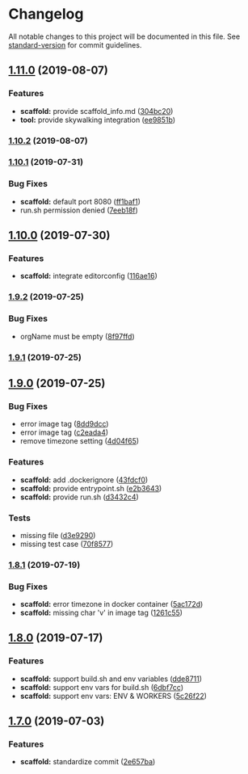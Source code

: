 # Changelog

All notable changes to this project will be documented in this file. See [standard-version](https://github.com/conventional-changelog/standard-version) for commit guidelines.

## [1.11.0](https://github.com/deepexi/generator-deepexi-eggjs/compare/v1.10.2...v1.11.0) (2019-08-07)


### Features

* **scaffold:** provide scaffold_info.md ([304bc20](https://github.com/deepexi/generator-deepexi-eggjs/commit/304bc20))
* **tool:** provide skywalking integration ([ee9851b](https://github.com/deepexi/generator-deepexi-eggjs/commit/ee9851b))



### [1.10.2](https://github.com/deepexi/generator-deepexi-eggjs/compare/v1.10.1...v1.10.2) (2019-08-07)



### [1.10.1](https://github.com/deepexi/generator-deepexi-eggjs/compare/v1.10.0...v1.10.1) (2019-07-31)


### Bug Fixes

* **scaffold:** default port 8080 ([ff1baf1](https://github.com/deepexi/generator-deepexi-eggjs/commit/ff1baf1))
* run.sh permission denied ([7eeb18f](https://github.com/deepexi/generator-deepexi-eggjs/commit/7eeb18f))



## [1.10.0](https://github.com/deepexi/generator-deepexi-eggjs/compare/v1.9.2...v1.10.0) (2019-07-30)


### Features

* **scaffold:** integrate editorconfig ([116ae16](https://github.com/deepexi/generator-deepexi-eggjs/commit/116ae16))



### [1.9.2](https://github.com/deepexi/generator-deepexi-eggjs/compare/v1.9.1...v1.9.2) (2019-07-25)


### Bug Fixes

* orgName must be empty ([8f97ffd](https://github.com/deepexi/generator-deepexi-eggjs/commit/8f97ffd))



### [1.9.1](https://github.com/deepexi/generator-deepexi-eggjs/compare/v1.9.0...v1.9.1) (2019-07-25)



## [1.9.0](https://github.com/deepexi/generator-deepexi-eggjs/compare/v1.8.1...v1.9.0) (2019-07-25)


### Bug Fixes

* error image tag ([8dd9dcc](https://github.com/deepexi/generator-deepexi-eggjs/commit/8dd9dcc))
* error image tag ([c2eada4](https://github.com/deepexi/generator-deepexi-eggjs/commit/c2eada4))
* remove timezone setting ([4d04f65](https://github.com/deepexi/generator-deepexi-eggjs/commit/4d04f65))


### Features

* **scaffold:** add .dockerignore ([43fdcf0](https://github.com/deepexi/generator-deepexi-eggjs/commit/43fdcf0))
* **scaffold:** provide entrypoint.sh ([e2b3643](https://github.com/deepexi/generator-deepexi-eggjs/commit/e2b3643))
* **scaffold:** provide run.sh ([d3432c4](https://github.com/deepexi/generator-deepexi-eggjs/commit/d3432c4))


### Tests

* missing file ([d3e9290](https://github.com/deepexi/generator-deepexi-eggjs/commit/d3e9290))
* missing test case ([70f8577](https://github.com/deepexi/generator-deepexi-eggjs/commit/70f8577))



### [1.8.1](https://github.com/deepexi/generator-deepexi-eggjs/compare/v1.8.0...v1.8.1) (2019-07-19)


### Bug Fixes

* **scaffold:** error timezone in docker container ([5ac172d](https://github.com/deepexi/generator-deepexi-eggjs/commit/5ac172d))
* **scaffold:** missing char 'v' in image tag ([1261c55](https://github.com/deepexi/generator-deepexi-eggjs/commit/1261c55))



## [1.8.0](https://github.com/deepexi/generator-deepexi-eggjs/compare/v1.7.0...v1.8.0) (2019-07-17)


### Features

* **scaffold:** support build.sh and env variables ([dde8711](https://github.com/deepexi/generator-deepexi-eggjs/commit/dde8711))
* **scaffold:** support env vars for build.sh ([6dbf7cc](https://github.com/deepexi/generator-deepexi-eggjs/commit/6dbf7cc))
* **scaffold:** support env vars: ENV & WORKERS ([5c26f22](https://github.com/deepexi/generator-deepexi-eggjs/commit/5c26f22))



## [1.7.0](https://github.com/deepexi/generator-deepexi-eggjs/compare/v1.6.2...v1.7.0) (2019-07-03)


### Features

* **scaffold:** standardize commit ([2e657ba](https://github.com/deepexi/generator-deepexi-eggjs/commit/2e657ba))

